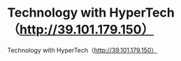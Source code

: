 # Technology with HyperTech（http://39.101.179.150）

Technology with HyperTech（http://39.101.179.150）